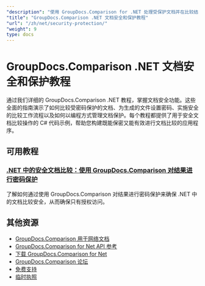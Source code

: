 ```yaml
---
"description": "使用 GroupDocs.Comparison for .NET 处理受保护文档并在比较结果中实现安全性的分步教程。"
"title": "GroupDocs.Comparison .NET 文档安全和保护教程"
"url": "/zh/net/security-protection/"
"weight": 9
type: docs
---
```

# GroupDocs.Comparison .NET 文档安全和保护教程

通过我们详细的 GroupDocs.Comparison .NET 教程，掌握文档安全功能。这些全面的指南演示了如何比较受密码保护的文档、为生成的文件设置密码、实施安全的比较工作流程以及如何以编程方式管理文档保护。每个教程都提供了用于安全文档比较操作的 C# 代码示例，帮助您构建既能保密又能有效进行文档比较的应用程序。

## 可用教程

### [.NET 中的安全文档比较：使用 GroupDocs.Comparison 对结果进行密码保护](./secure-net-document-comparisons-password-protection/)
了解如何通过使用 GroupDocs.Comparison 对结果进行密码保护来确保 .NET 中的文档比较安全，从而确保只有授权访问。

## 其他资源

- [GroupDocs.Comparison 用于网络文档](https://docs.groupdocs.com/comparison/net/)
- [GroupDocs.Comparison for Net API 参考](https://reference.groupdocs.com/comparison/net/)
- [下载 GroupDocs.Comparison for Net](https://releases.groupdocs.com/comparison/net/)
- [GroupDocs.Comparison 论坛](https://forum.groupdocs.com/c/comparison)
- [免费支持](https://forum.groupdocs.com/)
- [临时执照](https://purchase.groupdocs.com/temporary-license/)